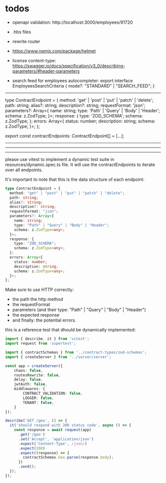 # todos

- openapi validation: http://localhost:3000/employees/91720
- .hbs files
- rewrite router
- https://www.npmjs.com/package/helmet
- license content-type: https://swagger.io/docs/specification/v3_0/describing-parameters/#header-parameters

- search feed for employees autocompleter:
export interface EmployeesSearchCriteria {
  mode?: "STANDARD" | "SEARCH_FEED";
}

----------------------------------------------------------------------------

type ContractEndpoint = {
  method: 'get' | 'post' | 'put' | 'patch' | 'delete';
  path: string;
  alias?: string;
  description?: string;
  requestFormat: 'json';
  parameters?: Array<{
    name: string;
    type: 'Path' | 'Query' | 'Body' | 'Header';
    schema: z.ZodType<any>;
  }>;
  response: {
    type: 'ZOD_SCHEMA';
    schema: z.ZodType<any>;
  };
  errors: Array<{
    status: number;
    description: string;
    schema: z.ZodType<any>;
  }>;
};

export const contractEndpoints: ContractEndpoint[] = [...];

------------------------------------------------------------------------------------------------
------------------------------------------------------------------------------------------------
------------------------------------------------------------------------------------------------

please use vitest to implement a dynamic test suite in resources/dynamic.spec.ts file. It will use the contractEndpoints to iterate over all endpoints.

It's important to note that this is the data structure of each endpoint:
```ts
type ContractEndpoint = {
  method: "get" | "post" | "put" | "patch" | "delete";
  path: string;
  alias?: string;
  description?: string;
  requestFormat: "json";
  parameters?: Array<{
    name: string;
    type: "Path" | "Query" | "Body" | "Header";
    schema: z.ZodType<any>;
  }>;
  response: {
    type: "ZOD_SCHEMA";
    schema: z.ZodType<any>;
  };
  errors: Array<{
    status: number;
    description: string;
    schema: z.ZodType<any>;
  }>;
};
```

Make sure to use HTTP correctly:
- the path
the http method
- the requestFormat
- parameters (and their type: "Path" | "Query" | "Body" | "Header")
- the expected response
- and finally: the potential errors.

this is a reference test that dhould be dynamically implemented:
```ts
import { describe, it } from 'vitest';
import request from 'supertest';

import { contractSchemas } from '../contract-types/zod-schemas';
import { createServer } from '../server/server';

const app = createServer({
    chaos: false,
    routesRewrite: false,
    delay: false,
    jwtAuth: false,
    middlewares: {
        CONTRACT_VALIDATION: false,
        LOGGER: false,
        TENANT: false,
    }
});

describe('GET /geo', () => {
  it('should respond with 200 status code', async () => {
    const response = await request(app)
      .get('/geo')
      .set('Accept', 'application/json')
      .expect('Content-Type', /json/)
      .expect(200)
      .expect((response) => {
        contractSchemas.Geo.parse(response.body);
      })
      .send();
  });
});
```
